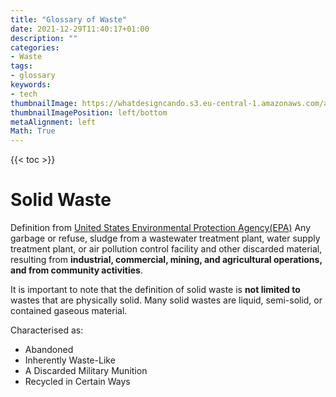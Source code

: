 ```yaml
---
title: "Glossary of Waste"
date: 2021-12-29T11:40:17+01:00
description: ""
categories:
- Waste
tags:
- glossary
keywords:
- tech
thumbnailImage: https://whatdesigncando.s3.eu-central-1.amazonaws.com/app/uploads/20210120101404/iStock-927987734-1440x959.jpg
thumbnailImagePosition: left/bottom
metaAlignment: left
Math: True
---
```

<!--more-->
{{< toc >}}
# Solid Waste
Definition from [United States Environmental Protection Agency(EPA)](https://www.epa.gov/hw/criteria-definition-solid-waste-and-solid-and-hazardous-waste-exclusions)
Any garbage or refuse, sludge from a wastewater treatment plant, water supply treatment plant, or air pollution control facility and other discarded material, resulting from **industrial, commercial, mining, and agricultural operations, and from community activities**.

It is important to note that the definition of solid waste is **not limited to** wastes that are physically solid. Many solid wastes are liquid, semi-solid, or contained gaseous material.

Characterised as:
* Abandoned
* Inherently Waste-Like
* A Discarded Military Munition
* Recycled in Certain Ways
